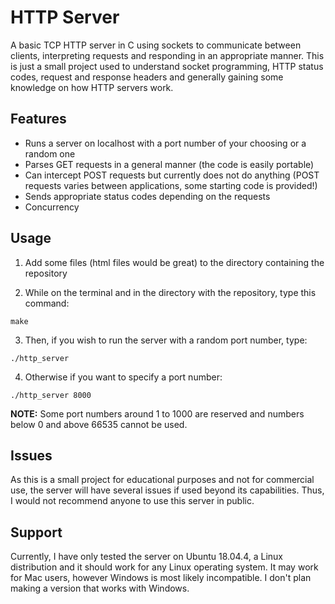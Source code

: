 # HTTP Server

A basic TCP HTTP server in C using sockets to communicate between clients, interpreting
requests and responding in an appropriate manner. This is just a small project used to
understand socket programming, HTTP status codes, request and response headers and
generally gaining some knowledge on how HTTP servers work.

## Features

* Runs a server on localhost with a port number of your choosing or a random one
* Parses GET requests in a general manner (the code is easily portable)
* Can intercept POST requests but currently does not do anything (POST requests varies between applications, some starting code is provided!)
* Sends appropriate status codes depending on the requests
* Concurrency

## Usage

1. Add some files (html files would be great) to the directory containing the repository

2. While on the terminal and in the directory with the repository, type this command:
```
make
```
3. Then, if you wish to run the server with a random port number, type:
```
./http_server
```
4. Otherwise if you want to specify a port number:
```
./http_server 8000
```
**NOTE:** Some port numbers around 1 to 1000 are reserved and numbers below 0 and above 66535 cannot be used.

## Issues

As this is a small project for educational purposes and not for commercial use, the server will have
several issues if used beyond its capabilities. Thus, I would not recommend anyone to use this
server in public.

## Support

Currently, I have only tested the server on Ubuntu 18.04.4, a Linux distribution and it should work
for any Linux operating system. It may work for Mac users, however Windows is most likely
incompatible. I don't plan making a version that works with Windows.
